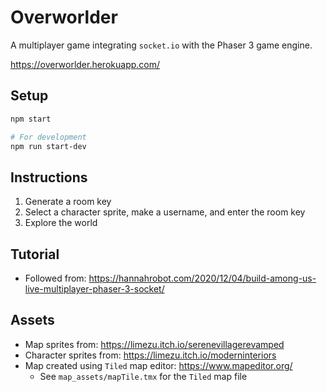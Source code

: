 # Overworlder

A multiplayer game integrating `socket.io` with the Phaser 3 game engine.

https://overworlder.herokuapp.com/

## Setup
```sh
npm start

# For development
npm run start-dev
```

## Instructions
1. Generate a room key
2. Select a character sprite, make a username, and enter the room key
3. Explore the world

## Tutorial
- Followed from: https://hannahrobot.com/2020/12/04/build-among-us-live-multiplayer-phaser-3-socket/

## Assets
- Map sprites from: https://limezu.itch.io/serenevillagerevamped
- Character sprites from: https://limezu.itch.io/moderninteriors
- Map created using `Tiled` map editor: https://www.mapeditor.org/
    - See `map_assets/mapTile.tmx` for the `Tiled` map file